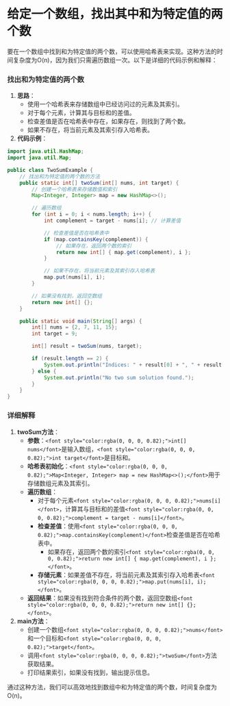 # 给定一个数组，找出其中和为特定值的两个数

<font style="color:rgba(0, 0, 0, 0.82);">要在一个数组中找到和为特定值的两个数，可以使用哈希表来实现。这种方法的时间复杂度为O(n)，因为我们只需遍历数组一次。以下是详细的代码示例和解释：</font>

### <font style="color:rgba(0, 0, 0, 0.82);">找出和为特定值的两个数</font>

1. **<font style="color:rgba(0, 0, 0, 0.82);">思路</font>**<font style="color:rgba(0, 0, 0, 0.82);">：</font>
    - <font style="color:rgba(0, 0, 0, 0.82);">使用一个哈希表来存储数组中已经访问过的元素及其索引。</font>
    - <font style="color:rgba(0, 0, 0, 0.82);">对于每个元素，计算其与目标和的差值。</font>
    - <font style="color:rgba(0, 0, 0, 0.82);">检查差值是否在哈希表中存在，如果存在，则找到了两个数。</font>
    - <font style="color:rgba(0, 0, 0, 0.82);">如果不存在，将当前元素及其索引存入哈希表。</font>
2. **<font style="color:rgba(0, 0, 0, 0.82);">代码示例</font>**<font style="color:rgba(0, 0, 0, 0.82);">：</font>

```java
import java.util.HashMap;  
import java.util.Map;  

public class TwoSumExample {  
    // 找出和为特定值的两个数的方法  
    public static int[] twoSum(int[] nums, int target) {  
        // 创建一个哈希表来存储数值和索引  
        Map<Integer, Integer> map = new HashMap<>();  

        // 遍历数组  
        for (int i = 0; i < nums.length; i++) {  
            int complement = target - nums[i]; // 计算差值  

            // 检查差值是否在哈希表中  
            if (map.containsKey(complement)) {  
                // 如果存在，返回两个数的索引  
                return new int[] { map.get(complement), i };  
            }  

            // 如果不存在，将当前元素及其索引存入哈希表  
            map.put(nums[i], i);  
        }  

        // 如果没有找到，返回空数组  
        return new int[] {};  
    }  

    public static void main(String[] args) {  
        int[] nums = {2, 7, 11, 15};  
        int target = 9;  

        int[] result = twoSum(nums, target);  

        if (result.length == 2) {  
            System.out.println("Indices: " + result[0] + ", " + result[1]);  
        } else {  
            System.out.println("No two sum solution found.");  
        }  
    }  
}
```

### <font style="color:rgba(0, 0, 0, 0.82);">详细解释</font>

1. **<font style="color:rgba(0, 0, 0, 0.82);">twoSum方法</font>**<font style="color:rgba(0, 0, 0, 0.82);">：</font>
    - **<font style="color:rgba(0, 0, 0, 0.82);">参数</font>**<font style="color:rgba(0, 0, 0, 0.82);">：</font>`<font style="color:rgba(0, 0, 0, 0.82);">int[] nums</font>`<font style="color:rgba(0, 0, 0, 0.82);">是输入数组，</font>`<font style="color:rgba(0, 0, 0, 0.82);">int target</font>`<font style="color:rgba(0, 0, 0, 0.82);">是目标和。</font>
    - **<font style="color:rgba(0, 0, 0, 0.82);">哈希表初始化</font>**<font style="color:rgba(0, 0, 0, 0.82);">：</font>`<font style="color:rgba(0, 0, 0, 0.82);">Map<Integer, Integer> map = new HashMap<>();</font>`<font style="color:rgba(0, 0, 0, 0.82);">用于存储数组元素及其索引。</font>
    - **<font style="color:rgba(0, 0, 0, 0.82);">遍历数组</font>**<font style="color:rgba(0, 0, 0, 0.82);">：</font>
        - <font style="color:rgba(0, 0, 0, 0.82);">对于每个元素</font>`<font style="color:rgba(0, 0, 0, 0.82);">nums[i]</font>`<font style="color:rgba(0, 0, 0, 0.82);">，计算其与目标和的差值</font>`<font style="color:rgba(0, 0, 0, 0.82);">complement = target - nums[i]</font>`<font style="color:rgba(0, 0, 0, 0.82);">。</font>
        - **<font style="color:rgba(0, 0, 0, 0.82);">检查差值</font>**<font style="color:rgba(0, 0, 0, 0.82);">：使用</font>`<font style="color:rgba(0, 0, 0, 0.82);">map.containsKey(complement)</font>`<font style="color:rgba(0, 0, 0, 0.82);">检查差值是否在哈希表中。</font>
            - <font style="color:rgba(0, 0, 0, 0.82);">如果存在，返回两个数的索引</font>`<font style="color:rgba(0, 0, 0, 0.82);">return new int[] { map.get(complement), i };</font>`<font style="color:rgba(0, 0, 0, 0.82);">。</font>
        - **<font style="color:rgba(0, 0, 0, 0.82);">存储元素</font>**<font style="color:rgba(0, 0, 0, 0.82);">：如果差值不存在，将当前元素及其索引存入哈希表</font>`<font style="color:rgba(0, 0, 0, 0.82);">map.put(nums[i], i);</font>`<font style="color:rgba(0, 0, 0, 0.82);">。</font>
    - **<font style="color:rgba(0, 0, 0, 0.82);">返回结果</font>**<font style="color:rgba(0, 0, 0, 0.82);">：如果没有找到符合条件的两个数，返回空数组</font>`<font style="color:rgba(0, 0, 0, 0.82);">return new int[] {};</font>`<font style="color:rgba(0, 0, 0, 0.82);">。</font>
2. **<font style="color:rgba(0, 0, 0, 0.82);">main方法</font>**<font style="color:rgba(0, 0, 0, 0.82);">：</font>
    - <font style="color:rgba(0, 0, 0, 0.82);">创建一个数组</font>`<font style="color:rgba(0, 0, 0, 0.82);">nums</font>`<font style="color:rgba(0, 0, 0, 0.82);">和一个目标和</font>`<font style="color:rgba(0, 0, 0, 0.82);">target</font>`<font style="color:rgba(0, 0, 0, 0.82);">。</font>
    - <font style="color:rgba(0, 0, 0, 0.82);">调用</font>`<font style="color:rgba(0, 0, 0, 0.82);">twoSum</font>`<font style="color:rgba(0, 0, 0, 0.82);">方法获取结果。</font>
    - <font style="color:rgba(0, 0, 0, 0.82);">打印结果索引，如果没有找到，输出提示信息。</font>

<font style="color:rgba(0, 0, 0, 0.82);">通过这种方法，我们可以高效地找到数组中和为特定值的两个数，时间复杂度为O(n)。</font>
